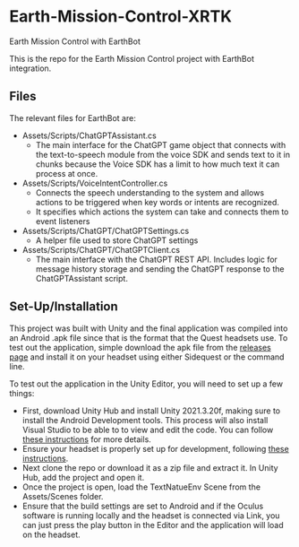 # Earth-Mission-Control-XRTK
Earth Mission Control with EarthBot 

This is the repo for the Earth Mission Control project with EarthBot integration. 

## Files

The relevant files for EarthBot are:
 - Assets/Scripts/ChatGPTAssistant.cs
    - The main interface for the ChatGPT game object that connects with the text-to-speech module from the voice SDK and sends text to it in chunks because the Voice SDK has a limit to how much text it can process at once. 
 - Assets/Scripts/VoiceIntentController.cs
    - Connects the speech understanding to the system and allows actions to be triggered when key words or intents are recognized. 
    - It specifies which actions the system can take and connects them to event listeners
 - Assets/Scripts/ChatGPT/ChatGPTSettings.cs
    - A helper file used to store ChatGPT settings
 - Assets/Scripts/ChatGPT/ChatGPTClient.cs
    - The main interface with the ChatGPT REST API. Includes logic for message history storage and sending the ChatGPT response to the ChatGPTAssistant script.

## Set-Up/Installation

This project was built with Unity and the final application was compiled into an Android .apk file since that is the format that the Quest headsets use. To test out the application, simple download the apk file from the [releases page](https://github.com/PIC123/Earth-Mission-Control-XRTK/releases/tag/v0.1.0-alpha) and install it on your headset using either Sidequest or the command line. 

To test out the application in the Unity Editor, you will need to set up a few things:
- First, download Unity Hub and install Unity 2021.3.20f, making sure to install the Android Development tools. This process will also install Visual Studio to be able to to view and edit the code. You can follow [these instructions](https://learn.unity.com/tutorial/install-the-unity-hub-and-editor) for more details.
- Ensure your headset is properly set up for development, following [these instructions](https://developer.oculus.com/documentation/unity/unity-env-device-setup/).
- Next clone the repo or download it as a zip file and extract it. In Unity Hub, add the project and open it. 
- Once the project is open, load the TextNatueEnv Scene from the Assets/Scenes folder. 
- Ensure that the build settings are set to Android and if the Oculus software is running locally and the headset is connected via Link, you can just press the play button in the Editor and the application will load on the headset. 